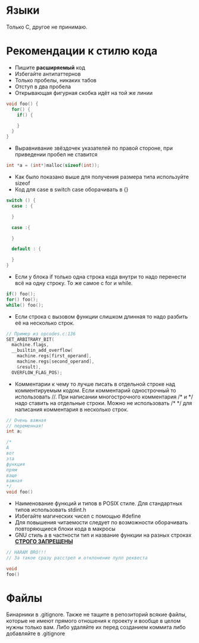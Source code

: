 # Языки
Только C, другое не принимаю.

# **Рекомендации** к стилю кода
 * Пишите **расширяемый** код
 * Избегайте антипаттернов
 * Только пробелы, никаких табов
 * Отступ в два пробела
 * Открывающая фигурная скобка идёт на той же линии
```C
void foo() {
  for() {
    if() {

    }
  }
}
```
 * Выравнивание звёздочек указателей по правой стороне, при приведении пробел не ставится
```C
int *a = (int*)malloc(sizeof(int));
```
 * Как было показано выше для получения размера типа используйте sizeof
 * Код для case в switch case оборачивать в {}
```C
switch () {
  case : {

  }

  case :{

  }

  default : {

  }
}
```
 * Если у блока if только одна строка кода внутри то надо перенести всё на одну строку. То же самое с for и while.
```C
if() foo();
for() foo();
while() foo();
```
* Если строка с вызовом функции слишком длинная то надо разбить её на несколько строк.
```C
// Пример из opcodes.c:136
SET_ARBITRARY_BIT(
  machine.flags,
  __builtin_add_overflow(
    machine.regs[first_operand],
    machine.regs[second_operand],
    &result),
  OVERFLOW_FLAG_POS);
```
 * Комментарии к чему то лучше писать в отдельной строке над комментируемым кодом. Если комментарий однострочный то использовать \/\/. При написании многострочного комментария \/\* и \*\/ надо ставить на отдельные строки. Можно не использовать \/\* \*\/ для написания комментария в несколько строк.
```C
// Очень важная
// переменная!
int a;

/*
А
вот
эта
функция
прям
ваще
важная
*/
void foo()
```
 * Наименование функций и типов в POSIX стиле. Для стандартных типов использовать stdint.h
 * Избегайте магических чисел с помощью #define
 * Для повышения читаемости следует по возможности оборачивать повторяющиеся блоки кода в макросы
 * GNU стиль а в частности тип и название функции на разных строках <u>**СТРОГО ЗАПРЕЩЕНЫ**</u>
```C
// HARAM BRO!!!
// За такое сразу расстрел и отклонение пулл реквеста

void
foo()
```

# Файлы
Бинарники в .gitignore.
Также не тащите в репозиторий всякие файлы, которые не имеют прямого отношения к проекту и вообще в целом нужны только вам. Либо удаляйте их перед созданием коммита либо добавляйте в .gitignore
